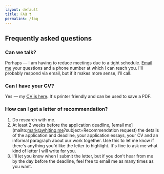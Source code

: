 ```yaml
---
layout: default
title: FAQ ❓
permalink: /faq
---
```


## Frequently asked questions

### Can we talk?
Perhaps — I am having to reduce meetings due to a tight schedule. [Email me](mailto:mark@whiting.me) your questions and a phone number at which I can reach you. I'll probably respond via email, but if it makes more sense, I'll call.

### Can I have your CV?
Yes — my [CV is here](https://whiting.me/cv). It's printer friendly and can be used to save a PDF.

### How can I get a letter of recommendation?
1. Do research with me.  
2. At least 2 weeks before the application deadline, [email me](mailto:mark@whiting.me?subject=Recommendation request) the details of the application and deadline, your application essays, your CV and an informal paragraph about our work together. Use this to let me know if there's anything you'd like the letter to highlight. It's fine to ask me what kind of letter I will write for you.
3. I'll let you know when I submit the letter, but if you don't hear from me by the day before the deadline, feel free to email me as many times as you want.
   
<!-- It's heavily inspired by sites from great people around the internet, especially [Scott Klemmer](https://d.ucsd.edu/srk/) and [Michael Bernstein](https://hci.stanford.edu/msb/). [Add an issue on Github](https://github.com/markwhiting/Whiting.me/issues/new) if you have a suggestion to improve it. -->
